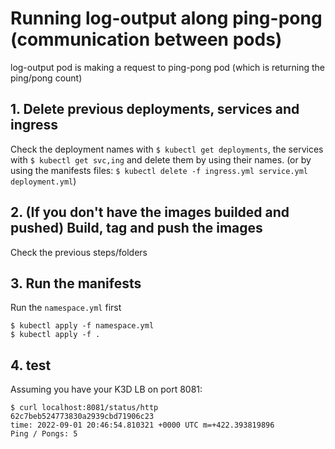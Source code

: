 # Running log-output along ping-pong (communication between pods)
log-output pod is making a request to ping-pong pod (which is returning the ping/pong count)

## 1. Delete previous deployments, services and ingress
Check the deployment names with `$ kubectl get deployments`, the services with `$ kubectl get svc,ing` and delete them by using their names. (or by using the manifests files: `$ kubectl delete -f ingress.yml service.yml deployment.yml`)

## 2. (If you don't have the images builded and pushed) Build, tag and push the images
Check the previous steps/folders

## 3. Run the manifests 
Run the `namespace.yml` first
```shell
$ kubectl apply -f namespace.yml
$ kubectl apply -f .
```

## 4. test
Assuming you have your K3D LB on port 8081:

```shell
$ curl localhost:8081/status/http
62c7beb524773830a2939cbd71906c23
time: 2022-09-01 20:46:54.810321 +0000 UTC m=+422.393819896
Ping / Pongs: 5
```
